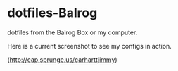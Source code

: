 dotfiles-Balrog
===============

dotfiles from the Balrog Box or my computer.


Here is a current screenshot to see my configs in action. 

(http://cap.sprunge.us/carharttjimmy)

